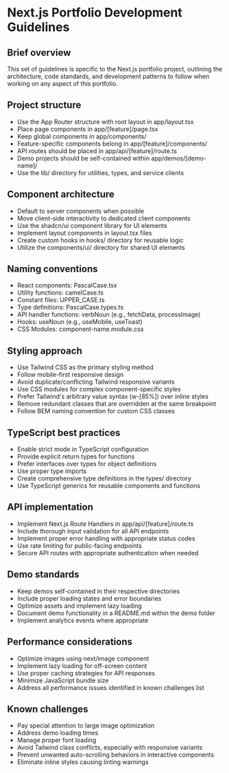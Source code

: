 # Next.js Portfolio Development Guidelines

## Brief overview
This set of guidelines is specific to the Next.js portfolio project, outlining the architecture, code standards, and development patterns to follow when working on any aspect of this portfolio.

## Project structure
- Use the App Router structure with root layout in app/layout.tsx
- Place page components in app/[feature]/page.tsx
- Keep global components in app/components/
- Feature-specific components belong in app/[feature]/components/
- API routes should be placed in app/api/[feature]/route.ts
- Demo projects should be self-contained within app/demos/[demo-name]/
- Use the lib/ directory for utilities, types, and service clients

## Component architecture
- Default to server components when possible
- Move client-side interactivity to dedicated client components
- Use the shadcn/ui component library for UI elements
- Implement layout components in layout.tsx files
- Create custom hooks in hooks/ directory for reusable logic
- Utilize the components/ui/ directory for shared UI elements

## Naming conventions
- React components: PascalCase.tsx
- Utility functions: camelCase.ts
- Constant files: UPPER_CASE.ts
- Type definitions: PascalCase.types.ts
- API handler functions: verbNoun (e.g., fetchData, processImage)
- Hooks: useNoun (e.g., useMobile, useToast)
- CSS Modules: component-name.module.css

## Styling approach
- Use Tailwind CSS as the primary styling method
- Follow mobile-first responsive design
- Avoid duplicate/conflicting Tailwind responsive variants
- Use CSS modules for complex component-specific styles
- Prefer Tailwind's arbitrary value syntax (w-[85%]) over inline styles
- Remove redundant classes that are overridden at the same breakpoint
- Follow BEM naming convention for custom CSS classes

## TypeScript best practices
- Enable strict mode in TypeScript configuration
- Provide explicit return types for functions
- Prefer interfaces over types for object definitions
- Use proper type imports
- Create comprehensive type definitions in the types/ directory
- Use TypeScript generics for reusable components and functions

## API implementation
- Implement Next.js Route Handlers in app/api/[feature]/route.ts
- Include thorough input validation for all API endpoints
- Implement proper error handling with appropriate status codes
- Use rate limiting for public-facing endpoints
- Secure API routes with appropriate authentication when needed

## Demo standards
- Keep demos self-contained in their respective directories
- Include proper loading states and error boundaries
- Optimize assets and implement lazy loading
- Document demo functionality in a README.md within the demo folder
- Implement analytics events where appropriate

## Performance considerations
- Optimize images using next/image component
- Implement lazy loading for off-screen content
- Use proper caching strategies for API responses
- Minimize JavaScript bundle size
- Address all performance issues identified in known challenges list

## Known challenges
- Pay special attention to large image optimization
- Address demo loading times
- Manage proper font loading
- Avoid Tailwind class conflicts, especially with responsive variants
- Prevent unwanted auto-scrolling behaviors in interactive components
- Eliminate inline styles causing linting warnings
